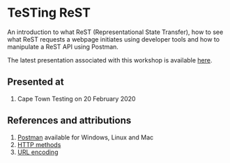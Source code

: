 # TeSTing ReST

An introduction to what ReST (Representational State Transfer), how to see what ReST requests a webpage initiates using developer tools and how to manipulate a ReST API using Postman.

The latest presentation associated with this workshop is available [here](https://docs.google.com/presentation/d/1uLLQ_inO93b9y4fRBytFBaI2uUz4GyGF9bT4WkjVtqc/edit?usp=sharing).

## Presented at

1. Cape Town Testing on 20 February 2020

## References and attributions

1. [Postman](https://www.postman.com/) available for Windows, Linux and Mac
1. [HTTP methods](https://restfulapi.net/http-methods/)
1. [URL encoding](https://www.w3schools.com/tags/ref_urlencode.ASP)